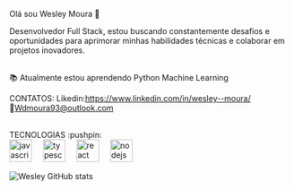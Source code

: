 Olá sou Wesley Moura 👋

Desenvolvedor Full Stack, estou buscando constantemente desafios e oportunidades para aprimorar minhas habilidades técnicas e colaborar em projetos inovadores.

<br> 📚 Atualmente estou aprendendo Python Machine Learning <br>

CONTATOS: 
Likedin:https://www.linkedin.com/in/wesley--moura/ <br>
:e-mail:Wdmoura93@outlook.com <br>

<Br>
TECNOLOGIAS :pushpin:


<div align="left">
  <img src="https://cdn.jsdelivr.net/gh/devicons/devicon/icons/javascript/javascript-original.svg" height="40" alt="javascript logo"  />
  <img width="12" />
  <img src="https://cdn.jsdelivr.net/gh/devicons/devicon/icons/typescript/typescript-original.svg" height="40" alt="typescript logo"  />
  <img width="12" />
  <img src="https://cdn.jsdelivr.net/gh/devicons/devicon/icons/react/react-original.svg" height="40" alt="react logo"  />
  <img width="12" />
 <img src="https://cdn.jsdelivr.net/gh/devicons/devicon/icons/nodejs/nodejs-original.svg" height="40" alt="nodejs logo"  />
  <img width="12" />
</div>



![Wesley GitHub stats](https://github-readme-stats.vercel.app/api?username=Wesleydmoura&show_icons=true&theme=transparent)



